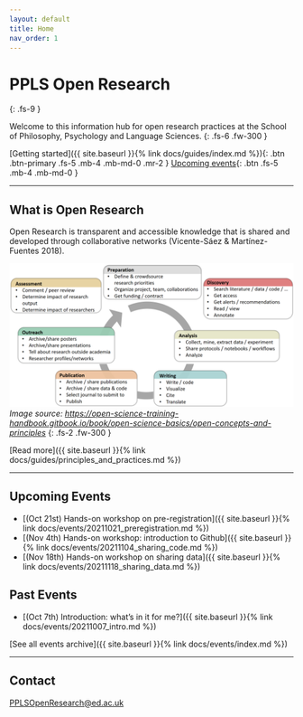 ```yaml
---
layout: default
title: Home
nav_order: 1
---
```


# PPLS Open Research
{: .fs-9 }

Welcome to this information hub for open research practices at the School of Philosophy, Psychology and Language Sciences.
{: .fs-6 .fw-300 }

[Getting started]({{ site.baseurl }}{% link docs/guides/index.md %}){: .btn .btn-primary .fs-5 .mb-4 .mb-md-0 .mr-2 } [Upcoming events](#upcoming-events){: .btn .fs-5 .mb-4 .mb-md-0 }

---

## What is Open Research

Open Research is transparent and accessible knowledge that is shared and developed through collaborative networks (Vicente-Sáez & Martínez-Fuentes 2018).

![](assets/images/ResearchCycle.png)
*Image source: https://open-science-training-handbook.gitbook.io/book/open-science-basics/open-concepts-and-principles*
{: .fs-2 .fw-300 }

[Read more]({{ site.baseurl }}{% link docs/guides/principles_and_practices.md %})

---

## Upcoming Events

- [(Oct 21st) Hands-on workshop on pre-registration]({{ site.baseurl }}{% link docs/events/20211021_preregistration.md %})
- [(Nov 4th) Hands-on workshop: introduction to Github]({{ site.baseurl }}{% link docs/events/20211104_sharing_code.md %})
- [(Nov 18th) Hands-on workshop on sharing data]({{ site.baseurl }}{% link docs/events/20211118_sharing_data.md %})

## Past Events

- [(Oct 7th) Introduction: what’s in it for me?]({{ site.baseurl }}{% link docs/events/20211007_intro.md %})

[See all events archive]({{ site.baseurl }}{% link docs/events/index.md %})

---

## Contact

PPLSOpenResearch@ed.ac.uk
